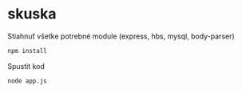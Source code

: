 # skuska

Stiahnuť všetke potrebné module (express, hbs, mysql, body-parser)
```javascript
npm install 
```
Spustit kod
```
node app.js
```
